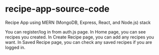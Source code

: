 # recipe-app-source-code
Recipe App using MERN (MongoDB, Express, React, and Node.js) stack

You can register/log in from auth.js page.
In Home page, you can see recipes you created.
In Create Recipe page, you can add any recipes you want.
In Saved Recipe page, you can check any saved recipes if you are logged in.
